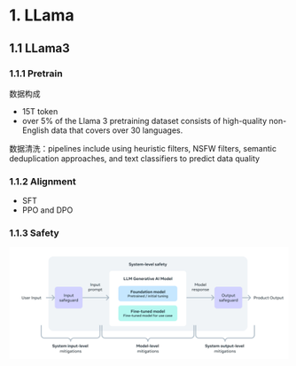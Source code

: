 # 1. LLama
## 1.1 LLama3
### 1.1.1 Pretrain
数据构成
- 15T token
- over 5% of the Llama 3 pretraining dataset consists of high-quality non-English data that covers over 30 languages.

数据清洗：pipelines include using heuristic filters, NSFW filters, semantic deduplication approaches, and text classifiers to predict data quality

### 1.1.2 Alignment
- SFT
- PPO and DPO

### 1.1.3 Safety

![](.02_英文模型_数据配比统计_images/llama3-safety-guard.png)

